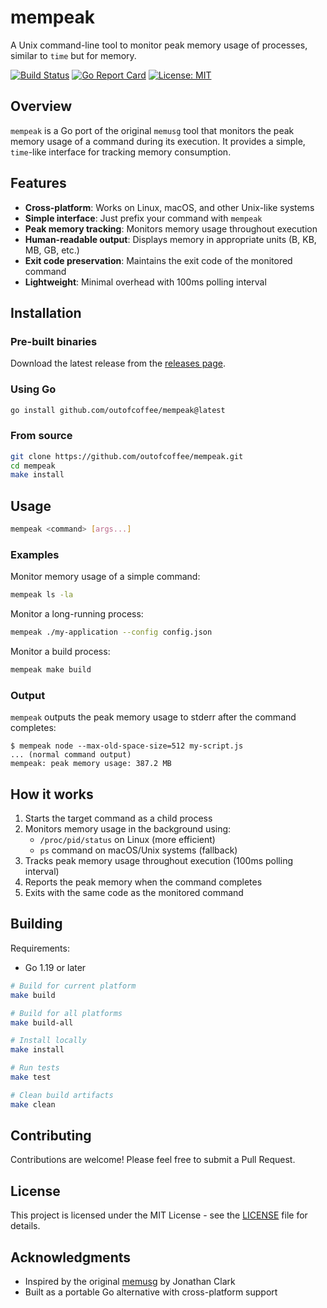 # mempeak

A Unix command-line tool to monitor peak memory usage of processes, similar to `time` but for memory.

[![Build Status](https://github.com/outofcoffee/mempeak/workflows/ci/badge.svg)](https://github.com/outofcoffee/mempeak/actions)
[![Go Report Card](https://goreportcard.com/badge/github.com/outofcoffee/mempeak)](https://goreportcard.com/report/github.com/outofcoffee/mempeak)
[![License: MIT](https://img.shields.io/badge/License-MIT-yellow.svg)](https://opensource.org/licenses/MIT)

## Overview

`mempeak` is a Go port of the original `memusg` tool that monitors the peak memory usage of a command during its execution. It provides a simple, `time`-like interface for tracking memory consumption.

## Features

- **Cross-platform**: Works on Linux, macOS, and other Unix-like systems
- **Simple interface**: Just prefix your command with `mempeak`
- **Peak memory tracking**: Monitors memory usage throughout execution
- **Human-readable output**: Displays memory in appropriate units (B, KB, MB, GB, etc.)
- **Exit code preservation**: Maintains the exit code of the monitored command
- **Lightweight**: Minimal overhead with 100ms polling interval

## Installation

### Pre-built binaries

Download the latest release from the [releases page](https://github.com/outofcoffee/mempeak/releases).

### Using Go

```bash
go install github.com/outofcoffee/mempeak@latest
```

### From source

```bash
git clone https://github.com/outofcoffee/mempeak.git
cd mempeak
make install
```

## Usage

```bash
mempeak <command> [args...]
```

### Examples

Monitor memory usage of a simple command:
```bash
mempeak ls -la
```

Monitor a long-running process:
```bash
mempeak ./my-application --config config.json
```

Monitor a build process:
```bash
mempeak make build
```

### Output

`mempeak` outputs the peak memory usage to stderr after the command completes:

```
$ mempeak node --max-old-space-size=512 my-script.js
... (normal command output)
mempeak: peak memory usage: 387.2 MB
```

## How it works

1. Starts the target command as a child process
2. Monitors memory usage in the background using:
   - `/proc/pid/status` on Linux (more efficient)
   - `ps` command on macOS/Unix systems (fallback)
3. Tracks peak memory usage throughout execution (100ms polling interval)
4. Reports the peak memory when the command completes
5. Exits with the same code as the monitored command

## Building

Requirements:
- Go 1.19 or later

```bash
# Build for current platform
make build

# Build for all platforms
make build-all

# Install locally
make install

# Run tests
make test

# Clean build artifacts
make clean
```

## Contributing

Contributions are welcome! Please feel free to submit a Pull Request.

## License

This project is licensed under the MIT License - see the [LICENSE](LICENSE) file for details.

## Acknowledgments

- Inspired by the original [memusg](https://github.com/jhclark/memusg) by Jonathan Clark
- Built as a portable Go alternative with cross-platform support
